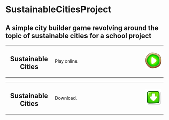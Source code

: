 # SustainableCitiesProject
## A simple city builder game revolving around the topic of sustainable cities for a school project
<table style="table-layout:fixed">
    <tr>
        <td width="30%" align="center">
            <h2>Sustainable Cities</h2>
        </td>
        <td>
            Play online.
        </td>
        <td width="13%">
            <a href="https://mani-dev101.itch.io/sustainable-cities"><img alt="Play" src="https://github.com/Mani-cwaf/SustainableCitiesProject/blob/main/Project/PlayIcon.png?raw=true"></a>
        </td>
    </tr>
<table style="table-layout:fixed">
    <tr>
        <td width="30%" align="center">
            <h2>Sustainable Cities</h2>
        </td>
        <td>
            Download.
        </td>
        <td width="13%">
            <a href="https://github.com/Mani-cwaf/SustainableCitiesProject/releases/latest/download/SustainableCitiesProject.zip"><img alt="Download" src="https://github.com/Mani-cwaf/SustainableCitiesProject/blob/main/Project/DownloadIcon.png?raw=true"></a>
        </td>
    </tr>
